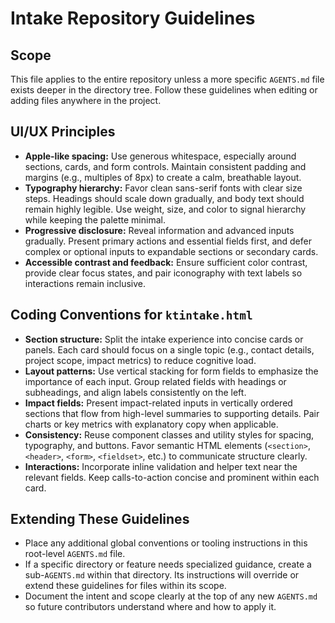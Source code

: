 # Intake Repository Guidelines

## Scope
This file applies to the entire repository unless a more specific `AGENTS.md` file exists deeper in the directory tree. Follow these guidelines when editing or adding files anywhere in the project.

## UI/UX Principles
- **Apple-like spacing:** Use generous whitespace, especially around sections, cards, and form controls. Maintain consistent padding and margins (e.g., multiples of 8px) to create a calm, breathable layout.
- **Typography hierarchy:** Favor clean sans-serif fonts with clear size steps. Headings should scale down gradually, and body text should remain highly legible. Use weight, size, and color to signal hierarchy while keeping the palette minimal.
- **Progressive disclosure:** Reveal information and advanced inputs gradually. Present primary actions and essential fields first, and defer complex or optional inputs to expandable sections or secondary cards.
- **Accessible contrast and feedback:** Ensure sufficient color contrast, provide clear focus states, and pair iconography with text labels so interactions remain inclusive.

## Coding Conventions for `ktintake.html`
- **Section structure:** Split the intake experience into concise cards or panels. Each card should focus on a single topic (e.g., contact details, project scope, impact metrics) to reduce cognitive load.
- **Layout patterns:** Use vertical stacking for form fields to emphasize the importance of each input. Group related fields with headings or subheadings, and align labels consistently on the left.
- **Impact fields:** Present impact-related inputs in vertically ordered sections that flow from high-level summaries to supporting details. Pair charts or key metrics with explanatory copy when applicable.
- **Consistency:** Reuse component classes and utility styles for spacing, typography, and buttons. Favor semantic HTML elements (`<section>`, `<header>`, `<form>`, `<fieldset>`, etc.) to communicate structure clearly.
- **Interactions:** Incorporate inline validation and helper text near the relevant fields. Keep calls-to-action concise and prominent within each card.

## Extending These Guidelines
- Place any additional global conventions or tooling instructions in this root-level `AGENTS.md` file.
- If a specific directory or feature needs specialized guidance, create a sub-`AGENTS.md` within that directory. Its instructions will override or extend these guidelines for files within its scope.
- Document the intent and scope clearly at the top of any new `AGENTS.md` so future contributors understand where and how to apply it.
